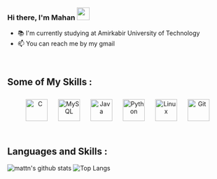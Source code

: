 ### Hi there, I'm Mahan <img src="https://github.com/TheDudeThatCode/TheDudeThatCode/blob/master/Assets/Hi.gif" width="29px">
- 📚 I'm currently studying at Amirkabir University of Technology
- 📫 You can reach me by my gmail
<br/> 

## Some of My Skills :
<div align = "center">
<img style="margin: 10px" src="https://profilinator.rishav.dev/skills-assets/c-original.svg" alt="C" height="50" />  
<img style="margin: 10px" src="https://profilinator.rishav.dev/skills-assets/mysql-original-wordmark.svg" alt="MySQL" height="50" />  
<img style="margin: 10px" src="https://profilinator.rishav.dev/skills-assets/java-original-wordmark.svg" alt="Java" height="50" />  
<img style="margin: 10px" src="https://profilinator.rishav.dev/skills-assets/python-original.svg" alt="Python" height="50" />  
<img style="margin: 10px" src="https://profilinator.rishav.dev/skills-assets/linux-original.svg" alt="Linux" height="50" />  
<img style="margin: 10px" src="https://profilinator.rishav.dev/skills-assets/git-scm-icon.svg" alt="Git" height="50" />  
</div>

<br/>

## Languages and Skills :

![mattn's github 
stats](https://github-readme-stats.vercel.app/api/top-langs/?username=2000mahan&layout=compact&theme=material-palenight&langs_count=6&hide=c)
![Top 
Langs](https://github-readme-stats.vercel.app/api?username=2000mahan&show_icons=true&include_all_commits=true&theme=material-palenight)


